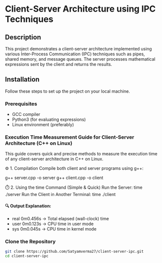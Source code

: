 # Client-Server Architecture using IPC Techniques

## Description
This project demonstrates a client-server architecture implemented using various Inter-Process Communication (IPC) techniques such as pipes, shared memory, and message queues. The server processes mathematical expressions sent by the client and returns the results.

## Installation
Follow these steps to set up the project on your local machine.

### Prerequisites
- GCC compiler
- Python3 (for evaluating expressions)
- Linux environment (preferably)
### Execution Time Measurement Guide for Client-Server Architecture (C++ on Linux)
This guide covers quick and precise methods to measure the execution time of any client-server architecture in C++ on Linux.

⚙️ 1. Compilation
Compile both client and server programs using g++:

g++ server.cpp -o server
g++ client.cpp -o client

⏱️ 2. Using the time Command (Simple & Quick)
Run the Server:
time ./server
Run the Client in Another Terminal:
time ./client

#### 🔍 Output Explanation:

-  real    0m0.456s  → Total elapsed (wall-clock) time
-  user    0m0.123s  → CPU time in user mode
-  sys     0m0.045s  → CPU time in kernel mode

### Clone the Repository
```sh
git clone https://github.com/Satyamverma27/client-server-ipc.git
cd client-server-ipc


